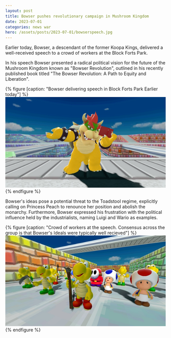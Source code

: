 ```yaml
---
layout: post
title: Bowser pushes revolutionary campaign in Mushroom Kingdom
date: 2023-07-01
categories: news war
hero: /assets/posts/2023-07-01/bowserspeech.jpg
---
```


Earlier today, Bowser, a descendant of the former Koopa Kings, delivered a well-received speech to a crowd of workers at the Block Forts Park.

In his speech Bowser presented a radical political vision for the future of the Mushroom Kingdom known as "Bowser Revolution", outlined in his recently published book titled "The Bowser Revolution: A Path to Equity and Liberation".

{% figure [caption: "Bowser delivering speech in Block Forts Park Earlier today"] %}
![Bowser delivering speech in Block Forts Park Earlier today](/assets/posts/2023-07-01/bowserspeech.jpg)
{% endfigure %}

Bowser's ideas pose a potential threat to the Toadstool regime, explicitly calling on Princess Peach to renounce her position and abolish the monarchy. Furthermore, Bowser expressed his frustration with the political influence held by the industrialists, naming Luigi and Wario as examples.

{% figure [caption: "Crowd of workers at the speech. Consensus across the group is that Bowser's Ideals were typically well recieved"] %}
![Crowd of workers at the speech. Consensus across the group is that Bowser's Ideals were typically well recieved](/assets/posts/2023-07-01/crowd2.jpg)
{% endfigure %}
